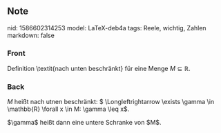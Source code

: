## Note
nid: 1586602314253
model: LaTeX-deb4a
tags: Reele, wichtig, Zahlen
markdown: false

### Front
Definition \textit{nach unten beschränkt} für eine Menge $M \subseteq \mathbb{R}$.

### Back
$M$ heißt nach utnen beschränkt: $ \Longleftrightarrow \exists \gamma \in \mathbb{R} \forall x \in M: \gamma \leq x$. <div>
</div><div>$\gamma$ heißt dann eine untere Schranke von $M$.</div>
